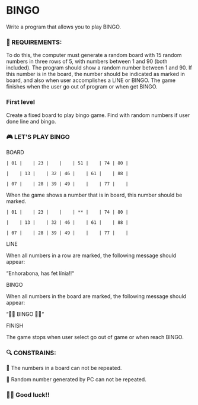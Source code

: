 # BINGO 

Write a program that allows you to play BINGO.

### 🔖 REQUIREMENTS:

To do this, the computer must generate a random board with 15 random numbers in three rows of 5, with numbers between 1 and 90 (both included). The program should show a random number between 1 and 90. If this number is in the board, the number should be indicated as marked in board, and also when user accomplishes a LINE or BINGO. The game finishes when the user go out of program or when get BINGO.

### First level
Create a fixed board to play bingo game. Find with random numbers if user done line and bingo.

### 🎮 LET'S PLAY BINGO

BOARD

```
| 01 |    | 23 |    |    | 51 |    | 74 | 80 |

|    | 13 |    | 32 | 46 |    | 61 |    | 88 |

| 07 |    | 28 | 39 | 49 |    |    | 77 |    |
```

When the game shows a number that is in board, this number should be marked.

```
| 01 |    | 23 |    |    | ** |    | 74 | 80 |

|    | 13 |    | 32 | 46 |    | 61 |    | 88 |

| 07 |    | 28 | 39 | 49 |    |    | 77 |    |
```

LINE

When all numbers in a row are marked, the following message should appear:

“Enhorabona, has fet línia!!“

BINGO

When all numbers in the board are marked, the following message should appear:

“🎉🎉 BINGO 🎉🎉“

FINISH

The game stops when user select go out of game or when reach BINGO.

### 🔍 CONSTRAINS:

🚫 The numbers in a board can not be repeated.

🚫 Random number generated by PC can not be repeated.

### 🤞🏻 Good luck!!